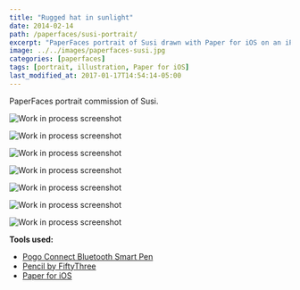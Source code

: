 ```yaml
---
title: "Rugged hat in sunlight"
date: 2014-02-14
path: /paperfaces/susi-portrait/
excerpt: "PaperFaces portrait of Susi drawn with Paper for iOS on an iPad."
image: ../../images/paperfaces-susi.jpg
categories: [paperfaces]
tags: [portrait, illustration, Paper for iOS]
last_modified_at: 2017-01-17T14:54:14-05:00
---
```


PaperFaces portrait commission of Susi.

![Work in process screenshot](../../images/paperfaces-susi-process-1-lg.jpg)

![Work in process screenshot](../../images/paperfaces-susi-process-2-lg.jpg)

![Work in process screenshot](../../images/paperfaces-susi-process-3-lg.jpg)

![Work in process screenshot](../../images/paperfaces-susi-process-4-lg.jpg)

![Work in process screenshot](../../images/paperfaces-susi-process-5-lg.jpg)

![Work in process screenshot](../../images/paperfaces-susi-process-6-lg.jpg)

![Work in process screenshot](../../images/paperfaces-susi-process-7-lg.jpg)

**Tools used:**

- [Pogo Connect Bluetooth Smart Pen](https://www.amazon.com/gp/product/B009K448L4/ref=as_li_ss_tl?ie=UTF8&camp=1789&creative=390957&creativeASIN=B009K448L4&linkCode=as2&tag=mademist-20)
- [Pencil by FiftyThree](https://amzn.to/35tCkJW)
- [Paper for iOS](https://paper.bywetransfer.com/)
